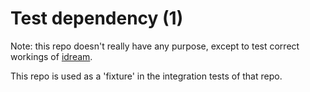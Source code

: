 # Test dependency (1)

Note: this repo doesn't really have any purpose,
except to test correct workings of [idream](https://github.com/idream-build/idream.git).

This repo is used as a 'fixture' in the integration tests of that repo.
